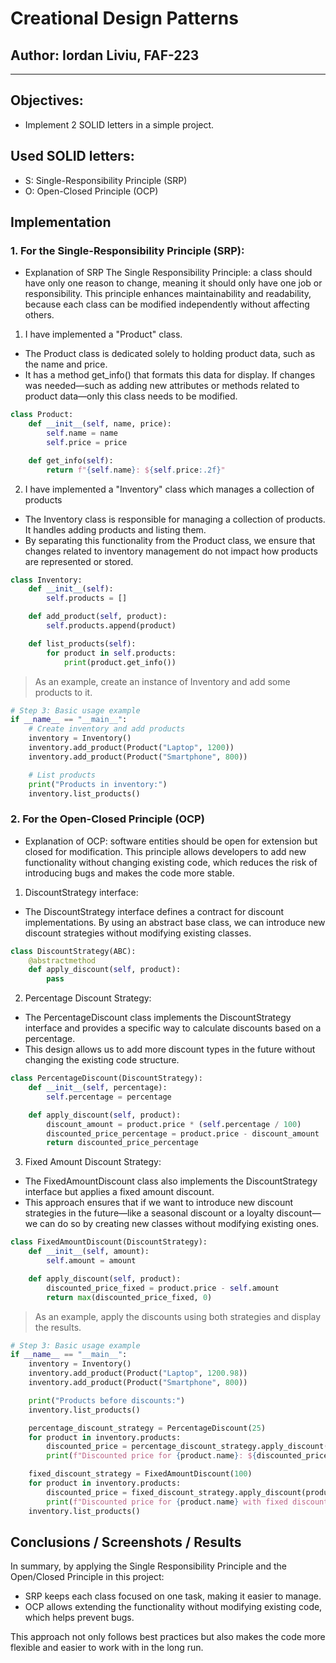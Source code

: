 # Creational Design Patterns


## Author: Iordan Liviu, FAF-223

----

## Objectives:

* Implement 2 SOLID letters in a simple project.




## Used SOLID letters:
* S: Single-Responsibility Principle (SRP)
* O: Open-Closed Principle (OCP)

## Implementation

### 1. For the Single-Responsibility Principle (SRP):
* Explanation of SRP
The Single Responsibility Principle: a class should have only one reason to change, meaning it should only have one job or responsibility. This principle enhances maintainability and readability, because each class can be modified independently without affecting others.

1. I have implemented a "Product" class.
* The Product class is dedicated solely to holding product data, such as the name and price.
* It has a method get_info() that formats this data for display. If changes was needed—such as adding new attributes or methods related to product data—only this class needs to be modified.
```python
class Product:
    def __init__(self, name, price):
        self.name = name
        self.price = price

    def get_info(self):
        return f"{self.name}: ${self.price:.2f}"
```

2. I have implemented a "Inventory" class which manages a collection of products
* The Inventory class is responsible for managing a collection of products. It handles adding products and listing them.
* By separating this functionality from the Product class, we ensure that changes related to inventory management do not impact how products are represented or stored.
```python
class Inventory:
    def __init__(self):
        self.products = []

    def add_product(self, product):
        self.products.append(product)

    def list_products(self):
        for product in self.products:
            print(product.get_info())
```

> As an example, create an instance of Inventory and add some products to it.

```python
# Step 3: Basic usage example
if __name__ == "__main__":
    # Create inventory and add products
    inventory = Inventory()
    inventory.add_product(Product("Laptop", 1200))
    inventory.add_product(Product("Smartphone", 800))

    # List products
    print("Products in inventory:")
    inventory.list_products()
```

### 2. For the Open-Closed Principle (OCP)
* Explanation of OCP: software entities should be open for extension but closed for modification. This principle allows developers to add new functionality without changing existing code, which reduces the risk of introducing bugs and makes the code more stable.

1. DiscountStrategy interface:
* The DiscountStrategy interface defines a contract for discount implementations. By using an abstract base class, we can introduce new discount strategies without modifying existing classes.

```python
class DiscountStrategy(ABC):
    @abstractmethod
    def apply_discount(self, product):
        pass
```

2. Percentage Discount Strategy:
* The PercentageDiscount class implements the DiscountStrategy interface and provides a specific way to calculate discounts based on a percentage.
* This design allows us to add more discount types in the future without changing the existing code structure.

```python
class PercentageDiscount(DiscountStrategy):
    def __init__(self, percentage):
        self.percentage = percentage

    def apply_discount(self, product):
        discount_amount = product.price * (self.percentage / 100)
        discounted_price_percentage = product.price - discount_amount
        return discounted_price_percentage
```
3. Fixed Amount Discount Strategy:
* The FixedAmountDiscount class also implements the DiscountStrategy interface but applies a fixed amount discount.
* This approach ensures that if we want to introduce new discount strategies in the future—like a seasonal discount or a loyalty discount—we can do so by creating new classes without modifying existing ones.

```python
class FixedAmountDiscount(DiscountStrategy):
    def __init__(self, amount):
        self.amount = amount

    def apply_discount(self, product):
        discounted_price_fixed = product.price - self.amount
        return max(discounted_price_fixed, 0)
```
> As an example, apply the discounts using both strategies and display the results.

```python
# Step 3: Basic usage example
if __name__ == "__main__":
    inventory = Inventory()
    inventory.add_product(Product("Laptop", 1200.98))
    inventory.add_product(Product("Smartphone", 800))

    print("Products before discounts:")
    inventory.list_products()

    percentage_discount_strategy = PercentageDiscount(25)
    for product in inventory.products:
        discounted_price = percentage_discount_strategy.apply_discount(product)
        print(f"Discounted price for {product.name}: ${discounted_price:.2f}")

    fixed_discount_strategy = FixedAmountDiscount(100)
    for product in inventory.products:
        discounted_price = fixed_discount_strategy.apply_discount(product)
        print(f"Discounted price for {product.name} with fixed discount: ${discounted_price:.2f}")
    inventory.list_products()

```


## Conclusions / Screenshots / Results

In summary, by applying the Single Responsibility Principle and the Open/Closed Principle in this project:
* SRP keeps each class focused on one task, making it easier to manage.
* OCP allows extending the functionality without modifying existing code, which helps prevent bugs.
<p>This approach not only follows best practices but also makes the code more flexible and easier to work with in the long run.</p>